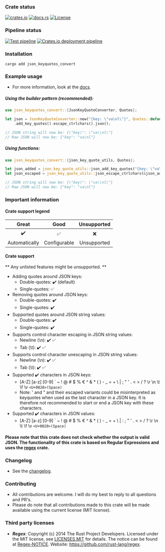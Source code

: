 ### Crate status
[![crates.io](https://img.shields.io/crates/v/json_keyquotes_convert.svg)](https://crates.io/crates/json_keyquotes_convert)
[![docs.rs](https://img.shields.io/docsrs/json_keyquotes_convert)](https://docs.rs/json_keyquotes_convert)
[![License](https://img.shields.io/crates/l/json_keyquotes_convert.svg)](LICENSE)
### Pipeline status
[![Test pipeline](https://github.com/Andreas02-dev/json_keyquotes_convert_rs/actions/workflows/tests.yml/badge.svg?branch=main)](https://github.com/Andreas02-dev/json_keyquotes_convert_rs/actions/workflows/tests.yml)
[![Crates.io deployment pipeline](https://github.com/Andreas02-dev/json_keyquotes_convert_rs/actions/workflows/publish.yml/badge.svg?branch=main)](https://github.com/Andreas02-dev/json_keyquotes_convert_rs/actions/workflows/publish.yml)

### Installation
```
cargo add json_keyquotes_convert
```

### Example usage

- For more information, look at the [docs](https://docs.rs/json_keyquotes_convert).

##### Using the builder pattern (recommended):
```rust
use json_keyquotes_convert::{JsonKeyQuoteConverter, Quotes};

let json = JsonKeyQuoteConverter::new("{key: \"va\nl\"}", Quotes::default())
	.add_key_quotes().escape_ctrlchars().json();

// JSON string will now be: {\"key\": \"va\\nl\"}
// Raw JSON will now be: {"key": "va\nl"}
```

##### Using functions:
```rust
use json_keyquotes_convert::{json_key_quote_utils, Quotes};

let json_added = json_key_quote_utils::json_add_key_quotes("{key: \"va\nl\"}", Quotes::default());
let json_escaped = json_key_quote_utils::json_escape_ctrlchars(&json_added);

// JSON string will now be: {\"key\": \"va\\nl\"}
// Raw JSON will now be: {"key": "va\nl"}
```

### Important information

#### Crate support legend

|       Great        |         Good        |  Unsupported  |
| :----------------: | :-----------------: | :-----------: |
| :heavy_check_mark: |  :white_check_mark: |     :x:       |
|   Automatically    |     Configurable    |  Unsupported  |

#### Crate support
** Any unlisted features might be unsupported. **
  - Adding quotes around JSON keys:
  	- Double-quotes: :heavy_check_mark: (default)
	- Single-quotes: :white_check_mark:
  - Removing quotes around JSON keys:
	- Double-quotes: :heavy_check_mark:
	- Single-quotes: :heavy_check_mark:
  - Supported quotes around JSON string values:
	- Double-quotes: :heavy_check_mark:
	- Single-quotes: :heavy_check_mark:
  - Supports control character escaping in JSON string values:
	- Newline (\n): :heavy_check_mark: :white_check_mark:
	- Tab (\t): :heavy_check_mark: :white_check_mark:
  - Supports control character unescaping in JSON string values:
	- Newline (\n): :heavy_check_mark: :white_check_mark:
	- Tab (\t): :heavy_check_mark: :white_check_mark:
  - Supported :heavy_check_mark: characters in JSON keys:
	- [A-Z] [a-z] [0-9] \` ~ ! @ # $ % € ^ & * ( ) - _ = + \ | ; " ' . < > / ? \r \n \t \f \v `<U+0020>(Space)`
	- Note: ' and " and their escaped variants could be misinterpreted as keyquotes when used as the last character in a JSON key. It is therefore not recommended to start or end a JSON key with these characters.
  - Supported :heavy_check_mark: characters in JSON values:
    - [A-Z] [a-z] [0-9] \` ~ ! @ # $ % € ^ & * ( ) - _ = + \ | : ; " ' . < > / ? \r \n \t \f \v `<U+0020>(Space)`
	
#### Please note that this crate does not check whether the output is valid JSON. The functionality of this crate is based on Regular Expressions and uses the [regex](https://crates.io/crates/regex) crate.

### Changelog

- See the [changelog](./CHANGELOG.md).

### Contributing

- All contributions are welcome. I will do my best to reply to all questions and PR's.
- Please do note that all contributions made to this crate will be made available using the current license (MIT license).

### Third party licenses

-  _**Regex**_: Copyright (c) 2014 The Rust Project Developers.
	Licensed under the MIT license, see [LICENSES.MIT](./external/licenses/LICENSES.MIT) for details.
	The notice can be found at [Regex-NOTICE](./external/notices/Regex-NOTICE).
	Website: <https://github.com/rust-lang/regex>.